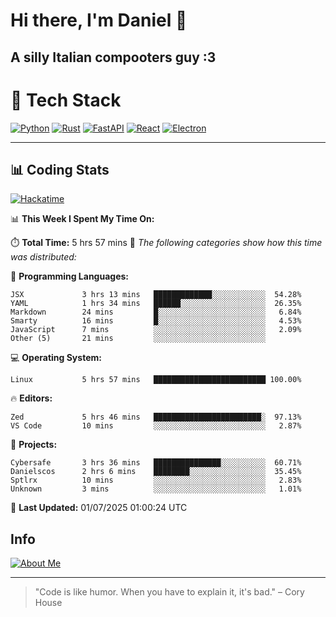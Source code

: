 # Hi there, I'm Daniel 👋

## A silly Italian compooters guy :3

# 🚀 Tech Stack

[![Python](https://img.shields.io/badge/Python-3.13%2B-blue?style=for-the-badge&logo=python&logoColor=white)](https://www.python.org/)
[![Rust](https://img.shields.io/badge/Rust-1.87%2B-black?style=for-the-badge&logo=rust&logoColor=white)](https://www.rust-lang.org/)
[![FastAPI](https://img.shields.io/badge/FastAPI-0.110.0%2B-green?style=for-the-badge&logo=fastapi&logoColor=white)](https://fastapi.tiangolo.com/)
[![React](https://img.shields.io/badge/React-19.1.0%2B-blue?style=for-the-badge&logo=react&logoColor=white)](https://react.dev/)
[![Electron](https://img.shields.io/badge/Electron-36.2.0%2B-dark?style=for-the-badge&logo=electron&logoColor=white)](https://www.electronjs.org/)

---

## 📊 Coding Stats

[![Hackatime](https://img.shields.io/badge/Hackatime-Hack%20Club-orange?style=for-the-badge&logo=wakatime&logoColor=white)](https://hackatime.hackclub.com)

<!--START_SECTION:waka-->
📊 **This Week I Spent My Time On:**

⏱️ **Total Time:** 5 hrs 57 mins
📝 *The following categories show how this time was distributed:*

💬 **Programming Languages:**
```text
JSX             3 hrs 13 mins   █████████████░░░░░░░░░░░░  54.28%
YAML            1 hrs 34 mins   ██████░░░░░░░░░░░░░░░░░░░  26.35%
Markdown        24 mins         █░░░░░░░░░░░░░░░░░░░░░░░░   6.84%
Smarty          16 mins         █░░░░░░░░░░░░░░░░░░░░░░░░   4.53%
JavaScript      7 mins          ░░░░░░░░░░░░░░░░░░░░░░░░░   2.09%
Other (5)       21 mins         ░░░░░░░░░░░░░░░░░░░░░░░░░
```

💻 **Operating System:**
```text
Linux           5 hrs 57 mins   █████████████████████████ 100.00%
```

🔥 **Editors:**
```text
Zed             5 hrs 46 mins   ████████████████████████░  97.13%
VS Code         10 mins         ░░░░░░░░░░░░░░░░░░░░░░░░░   2.87%
```

📁 **Projects:**
```text
Cybersafe       3 hrs 36 mins   ███████████████░░░░░░░░░░  60.71%
Danielscos      2 hrs 6 mins    ████████░░░░░░░░░░░░░░░░░  35.45%
Sptlrx          10 mins         ░░░░░░░░░░░░░░░░░░░░░░░░░   2.83%
Unknown         3 mins          ░░░░░░░░░░░░░░░░░░░░░░░░░   1.01%
```

📅 **Last Updated:** 01/07/2025 01:00:24 UTC

<!--END_SECTION:waka-->


## Info
[![About Me](https://img.shields.io/badge/About--Me-black?style=for-the-badge&logo=numpy&logoColor=white)](https://danielscos.github.io/about_me)

---

> "Code is like humor. When you have to explain it, it's bad." – Cory House
